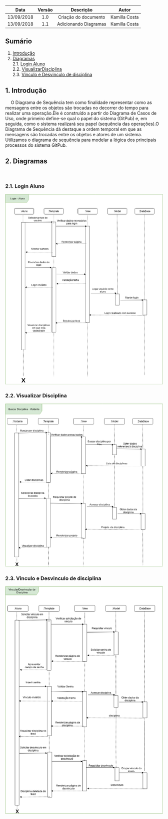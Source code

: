 | Data       | Versão | Descrição               | Autor             |
|:----------:|:------:|:-----------------------:|:-----------------:|
| 13/09/2018 | 1.0    | Criação do documento    | Kamilla Costa     |
| 13/09/2018 | 1.1    | Adicionando Diagramas   | Kamilla Costa     |

## Sumário
1. [Introdução](#1-introdução)  
2. [Diagramas](#2-diagramas) <br>
2.1. [Login Aluno](##21-login-aluno) <br>
2.2. [VisualizarDisciplina](##22-visualizar-disciplina) <br>
2.3. [Vinculo e Desvinculo de disciplina](##23-vinculo-e-desvinculo-de-disciplina)


## 1. Introdução
&emsp; O Diagrama de Sequência tem como finalidade representar como as mensagens entre os objetos são trocadas no decorrer do tempo para realizar uma operação.Ele é construído a partir do Diagrama de Casos de Uso, onde primeiro define-se qual o papel do sistema (GitPub) e, em seguida, como o sistema realizará seu papel (sequência das operações).O Diagrama de Sequência dá destaque a ordem temporal em que as mensagens são trocadas entre os objetos e atores de um sistema. Utilizamos o diagrama de sequência para modelar a lógica dos principais processos do sistema GitPub.

## 2. Diagramas
&emsp;

### 2.1. Login Aluno
![Login Aluno](/docs/images/diagrama-sequencial-login-aluno-v1.png)

### 2.2. Visualizar Disciplina
![Visualizar Disciplina](/docs/images/DiagramaSequencialBuscarDisciplinav1.png)

### 2.3. Vinculo e Desvinculo de disciplina
![Vinculo/Desvinculo de Disciplina](/docs/images/DiagramaSequencialVincularDisciplinav1.png)
